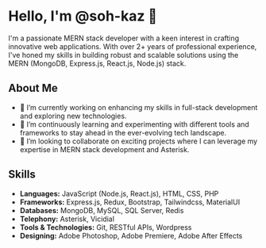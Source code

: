 # Hello, I'm @soh-kaz 👋

I'm a passionate MERN stack developer with a keen interest in crafting innovative web applications. With over 2+ years of professional experience, 
I've honed my skills in building robust and scalable solutions using the MERN (MongoDB, Express.js, React.js, Node.js) stack.

## About Me

- 🔭 I’m currently working on enhancing my skills in full-stack development and exploring new technologies.
- 🌱 I’m continuously learning and experimenting with different tools and frameworks to stay ahead in the ever-evolving tech landscape.
- 👯 I’m looking to collaborate on exciting projects where I can leverage my expertise in MERN stack development and Asterisk.


## Skills

- **Languages:** JavaScript (Node.js, React.js), HTML, CSS, PHP
- **Frameworks:** Express.js, Redux, Bootstrap, Tailwindcss, MaterialUI
- **Databases:** MongoDB, MySQL, SQL Server, Redis
- **Telephony:** Asterisk, Vicidial
- **Tools & Technologies:** Git, RESTful APIs, Wordpress
- **Designing:** Adobe Photoshop, Adobe Premiere, Adobe After Effects
